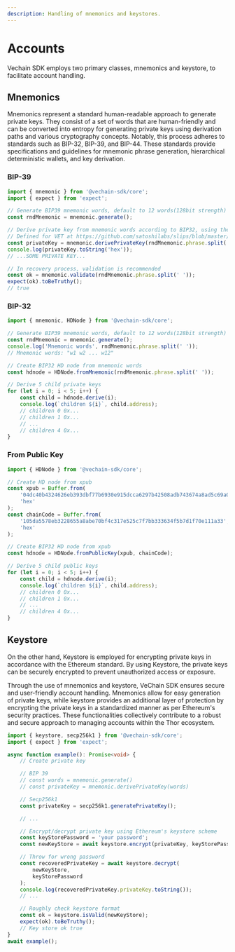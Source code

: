 ```yaml
---
description: Handling of mnemonics and keystores.
---
```


# Accounts

Vechain SDK employs two primary classes, mnemonics and keystore, to facilitate account handling.

## Mnemonics

Mnemonics represent a standard human-readable approach to generate private keys. They consist of a set of words that are human-friendly and can be converted into entropy for generating private keys using derivation paths and various cryptography concepts. Notably, this process adheres to standards such as BIP-32, BIP-39, and BIP-44. These standards provide specifications and guidelines for mnemonic phrase generation, hierarchical deterministic wallets, and key derivation.

### BIP-39

```typescript { name=bip39, category=example }
import { mnemonic } from '@vechain-sdk/core';
import { expect } from 'expect';

// Generate BIP39 mnemonic words, default to 12 words(128bit strength)
const rndMnemonic = mnemonic.generate();

// Derive private key from mnemonic words according to BIP32, using the path `m/44'/818'/0'/0`.
// Defined for VET at https://github.com/satoshilabs/slips/blob/master/slip-0044.md
const privateKey = mnemonic.derivePrivateKey(rndMnemonic.phrase.split(' '));
console.log(privateKey.toString('hex'));
// ...SOME PRIVATE KEY...

// In recovery process, validation is recommended
const ok = mnemonic.validate(rndMnemonic.phrase.split(' '));
expect(ok).toBeTruthy();
// true

```

### BIP-32

```typescript { name=bip32, category=example }
import { mnemonic, HDNode } from '@vechain-sdk/core';

// Generate BIP39 mnemonic words, default to 12 words(128bit strength)
const rndMnemonic = mnemonic.generate();
console.log('Mnemonic words', rndMnemonic.phrase.split(' '));
// Mnemonic words: "w1 w2 ... w12"

// Create BIP32 HD node from mnemonic words
const hdnode = HDNode.fromMnemonic(rndMnemonic.phrase.split(' '));

// Derive 5 child private keys
for (let i = 0; i < 5; i++) {
    const child = hdnode.derive(i);
    console.log(`children ${i}`, child.address);
    // children 0 0x...
    // children 1 0x...
    // ...
    // children 4 0x...
}

```

### From Public Key

```typescript { name=pubkey, category=example }
import { HDNode } from '@vechain-sdk/core';

// Create HD node from xpub
const xpub = Buffer.from(
    '04dc40b4324626eb393dbf77b6930e915dcca6297b42508adb743674a8ad5c69a046010f801a62cb945a6cb137a050cefaba0572429fc4afc57df825bfca2f219a',
    'hex'
);
const chainCode = Buffer.from(
    '105da5578eb3228655a8abe70bf4c317e525c7f7bb333634f5b7d1f70e111a33',
    'hex'
);

// Create BIP32 HD node from xpub
const hdnode = HDNode.fromPublicKey(xpub, chainCode);

// Derive 5 child public keys
for (let i = 0; i < 5; i++) {
    const child = hdnode.derive(i);
    console.log(`children ${i}`, child.address);
    // children 0 0x...
    // children 1 0x...
    // ...
    // children 4 0x...
}

```

## Keystore

On the other hand, Keystore is employed for encrypting private keys in accordance with the Ethereum standard. By using Keystore, the private keys can be securely encrypted to prevent unauthorized access or exposure.

Through the use of mnemonics and keystore, VeChain SDK ensures secure and user-friendly account handling. Mnemonics allow for easy generation of private keys, while keystore provides an additional layer of protection by encrypting the private keys in a standardized manner as per Ethereum's security practices. These functionalities collectively contribute to a robust and secure approach to managing accounts within the Thor ecosystem.

```typescript { name=keystore, category=example }
import { keystore, secp256k1 } from '@vechain-sdk/core';
import { expect } from 'expect';

async function example(): Promise<void> {
    // Create private key

    // BIP 39
    // const words = mnemonic.generate()
    // const privateKey = mnemonic.derivePrivateKey(words)

    // Secp256k1
    const privateKey = secp256k1.generatePrivateKey();

    // ...

    // Encrypt/decrypt private key using Ethereum's keystore scheme
    const keyStorePassword = 'your password';
    const newKeyStore = await keystore.encrypt(privateKey, keyStorePassword);

    // Throw for wrong password
    const recoveredPrivateKey = await keystore.decrypt(
        newKeyStore,
        keyStorePassword
    );
    console.log(recoveredPrivateKey.privateKey.toString());
    // ...

    // Roughly check keystore format
    const ok = keystore.isValid(newKeyStore);
    expect(ok).toBeTruthy();
    // Key store ok true
}
await example();

```

